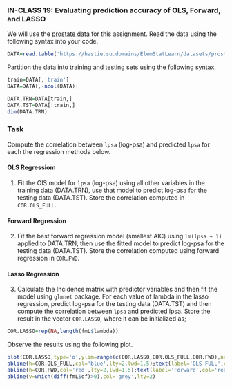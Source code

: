 
### IN-CLASS 19: Evaluating prediction accuracy of OLS, Forward, and LASSO

We will use the [prostate data](https://github.com/gdlc/STAT_COMP/blob/master/DATA/prostate.csv) for this assignment. Read the data using the following syntax into your code. 

```r
DATA=read.table('https://hastie.su.domains/ElemStatLearn/datasets/prostate.data',header=TRUE)
```

Partition the data into training and testing sets using the following syntax.

```r
train=DATA[,'train']
DATA=DATA[,-ncol(DATA)]

DATA.TRN=DATA[train,]
DATA.TST=DATA[!train,]
dim(DATA.TRN)
```
### Task

Compute the correlation between `lpsa` (log-psa) and predicted `lpsa` for each the regression methods below.

#### OLS Regressiom

1) Fit the OlS model for `lpsa` (log-psa) using all other variables in the training data (DATA.TRN), use that model to predict log-psa for the testing data (DATA.TST). Store the correlation computed in `COR.OLS_FULL`.

#### Forward Regression

2) Fit the best forward regression model (smallest AIC) using `lm(lpsa ~ 1)` applied to DATA.TRN, then use the fitted model to predict log-psa for the testing data (DATA.TST). Store the correlation computed using forward regression in `COR.FWD`.

#### Lasso Regression

3) Calculate the Incidence matrix with predictor variables and then fit the model using `glmnet` package. For each value of lambda in the lasso regression, predict log-psa for the testing data (DATA.TST) and then compute the correlation between `lpsa` and predicted lpsa. Store the result in the vector `COR.LASSO`, where it can be initialized as;

```r
COR.LASSO=rep(NA,length(fmL$lambda))
```

Observe the results using the following plot.

```r
plot(COR.LASSO,type='o',ylim=range(c(COR.LASSO,COR.OLS_FULL,COR.FWD),na.rm=TRUE)*c(.98,1.02))
abline(h=COR.OLS_FULL,col='blue',lty=2,lwd=1.5);text(label='OLS-FULL',col='blue',x=20,y=COR.OLS_FULL+.002)
abline(h=COR.FWD,col='red',lty=2,lwd=1.5);text(label='Forward',col='red',x=60,y=COR.FWD+.002)
abline(v=which(diff(fmL$df)>0),col='grey',lty=2)
```

